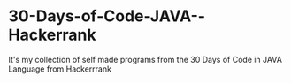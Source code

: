 # 30-Days-of-Code-JAVA--Hackerrank
It's my collection of self made programs from the 30 Days of Code in JAVA Language from Hackerrrank 
